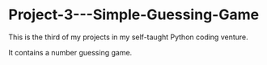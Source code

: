 # Project-3---Simple-Guessing-Game

This is the third of my projects in my self-taught Python coding venture. 

It contains a number guessing game.
